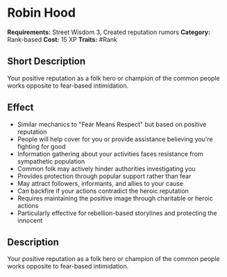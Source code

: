 # Robin Hood

**Requirements:** Street Wisdom 3, Created reputation rumors
**Category:** Rank-based
**Cost:** 15 XP
**Traits:** #Rank


## Short Description
Your positive reputation as a folk hero or champion of the common people works opposite to fear-based intimidation.

## Effect
- Similar mechanics to "Fear Means Respect" but based on positive reputation
- People will help cover for you or provide assistance believing you're fighting for good
- Information gathering about your activities faces resistance from sympathetic population
- Common folk may actively hinder authorities investigating you
- Provides protection through popular support rather than fear
- May attract followers, informants, and allies to your cause
- Can backfire if your actions contradict the heroic reputation
- Requires maintaining the positive image through charitable or heroic actions
- Particularly effective for rebellion-based storylines and protecting the innocent

## Description
Your positive reputation as a folk hero or champion of the common people works opposite to fear-based intimidation.
